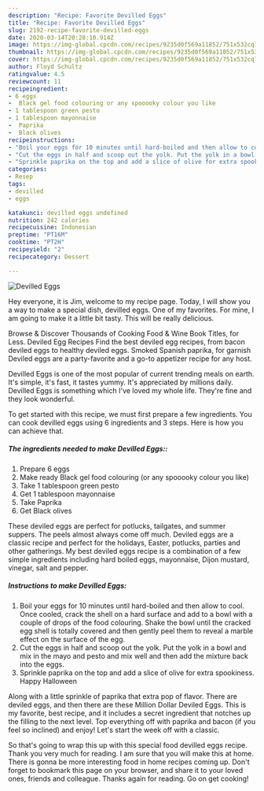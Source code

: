 ```yaml
---
description: "Recipe: Favorite Devilled Eggs"
title: "Recipe: Favorite Devilled Eggs"
slug: 2192-recipe-favorite-devilled-eggs
date: 2020-03-14T20:28:10.914Z
image: https://img-global.cpcdn.com/recipes/9235d0f569a11852/751x532cq70/devilled-eggs-recipe-main-photo.jpg
thumbnail: https://img-global.cpcdn.com/recipes/9235d0f569a11852/751x532cq70/devilled-eggs-recipe-main-photo.jpg
cover: https://img-global.cpcdn.com/recipes/9235d0f569a11852/751x532cq70/devilled-eggs-recipe-main-photo.jpg
author: Floyd Schultz
ratingvalue: 4.5
reviewcount: 11
recipeingredient:
- 6 eggs
-  Black gel food colouring or any spooooky colour you like
- 1 tablespoon green pesto
- 1 tablespoon mayonnaise
-  Paprika
-  Black olives
recipeinstructions:
- "Boil your eggs for 10 minutes until hard-boiled and then allow to cool. Once cooled, crack the shell on a hard surface and add to a bowl with a couple of drops of the food colouring. Shake the bowl until the cracked egg shell is totally covered and then gently peel them to reveal a marble effect on the surface of the egg."
- "Cut the eggs in half and scoop out the yolk. Put the yolk in a bowl and mix in the mayo and pesto and mix well and then add the mixture back into the eggs."
- "Sprinkle paprika on the top and add a slice of olive for extra spookiness. Happy Halloween"
categories:
- Resep
tags:
- devilled
- eggs

katakunci: devilled eggs undefined
nutrition: 242 calories
recipecuisine: Indonesian
preptime: "PT16M"
cooktime: "PT2H"
recipeyield: "2"
recipecategory: Dessert

---
```



![Devilled Eggs](https://img-global.cpcdn.com/recipes/9235d0f569a11852/751x532cq70/devilled-eggs-recipe-main-photo.jpg)

Hey everyone, it is Jim, welcome to my recipe page. Today, I will show you a way to make a special dish, devilled eggs. One of my favorites. For mine, I am going to make it a little bit tasty. This will be really delicious.

Browse &amp; Discover Thousands of Cooking Food &amp; Wine Book Titles, for Less. Deviled Egg Recipes Find the best deviled egg recipes, from bacon deviled eggs to healthy deviled eggs. Smoked Spanish paprika, for garnish Deviled eggs are a party-favorite and a go-to appetizer recipe for any host.

Devilled Eggs is one of the most popular of current trending meals on earth. It's simple, it's fast, it tastes yummy. It's appreciated by millions daily. Devilled Eggs is something which I've loved my whole life. They're fine and they look wonderful.


To get started with this recipe, we must first prepare a few ingredients. You can cook devilled eggs using 6 ingredients and 3 steps. Here is how you can achieve that.

##### The ingredients needed to make Devilled Eggs::

1. Prepare 6 eggs
1. Make ready  Black gel food colouring (or any spooooky colour you like)
1. Take 1 tablespoon green pesto
1. Get 1 tablespoon mayonnaise
1. Take  Paprika
1. Get  Black olives


These deviled eggs are perfect for potlucks, tailgates, and summer suppers. The peels almost always come off much. Deviled eggs are a classic recipe and perfect for the holidays, Easter, potlucks, parties and other gatherings. My best deviled eggs recipe is a combination of a few simple ingredients including hard boiled eggs, mayonnaise, Dijon mustard, vinegar, salt and pepper. 

##### Instructions to make Devilled Eggs:

1. Boil your eggs for 10 minutes until hard-boiled and then allow to cool. Once cooled, crack the shell on a hard surface and add to a bowl with a couple of drops of the food colouring. Shake the bowl until the cracked egg shell is totally covered and then gently peel them to reveal a marble effect on the surface of the egg.
1. Cut the eggs in half and scoop out the yolk. Put the yolk in a bowl and mix in the mayo and pesto and mix well and then add the mixture back into the eggs.
1. Sprinkle paprika on the top and add a slice of olive for extra spookiness. Happy Halloween


Along with a little sprinkle of paprika that extra pop of flavor. There are deviled eggs, and then there are these Million Dollar Deviled Eggs. This is my favorite, best recipe, and it includes a secret ingredient that notches up the filling to the next level. Top everything off with paprika and bacon (if you feel so inclined) and enjoy! Let&#39;s start the week off with a classic. 

So that's going to wrap this up with this special food devilled eggs recipe. Thank you very much for reading. I am sure that you will make this at home. There is gonna be more interesting food in home recipes coming up. Don't forget to bookmark this page on your browser, and share it to your loved ones, friends and colleague. Thanks again for reading. Go on get cooking!
